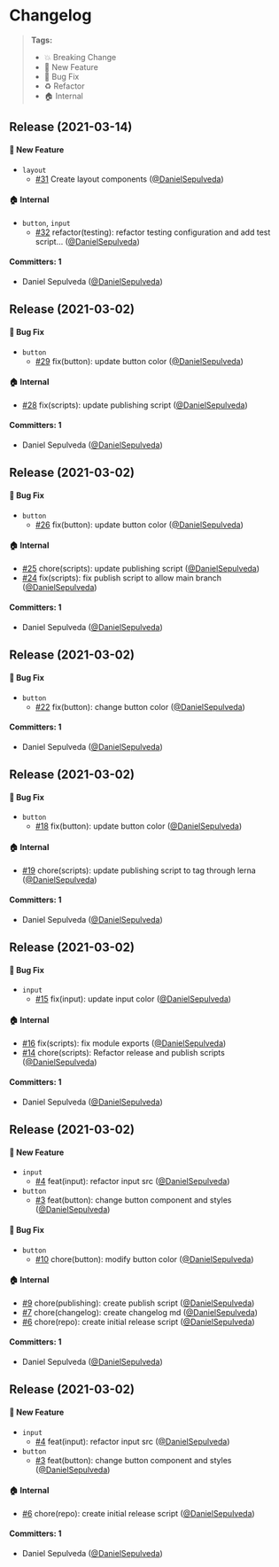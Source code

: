 # Changelog

> **Tags:**
>
> - :boom: Breaking Change
> - :rocket: New Feature
> - :bug: Bug Fix
> - :recycle: Refactor
> - :house: Internal

<!-- DO NOT MODIFY BELOW THIS COMMENT -->
<!-- insert-new-changelog-here -->

## Release (2021-03-14)

#### :rocket: New Feature
* `layout`
  * [#31](https://github.com/DanielSepulveda/lean-ui/pull/31) Create layout components ([@DanielSepulveda](https://github.com/DanielSepulveda))

#### :house: Internal
* `button`, `input`
  * [#32](https://github.com/DanielSepulveda/lean-ui/pull/32) refactor(testing): refactor testing configuration and add test script… ([@DanielSepulveda](https://github.com/DanielSepulveda))

#### Committers: 1
- Daniel Sepulveda ([@DanielSepulveda](https://github.com/DanielSepulveda))

## Release (2021-03-02)

#### :bug: Bug Fix
* `button`
  * [#29](https://github.com/DanielSepulveda/lean-ui/pull/29) fix(button): update button color ([@DanielSepulveda](https://github.com/DanielSepulveda))

#### :house: Internal
* [#28](https://github.com/DanielSepulveda/lean-ui/pull/28) fix(scripts): update publishing script ([@DanielSepulveda](https://github.com/DanielSepulveda))

#### Committers: 1
- Daniel Sepulveda ([@DanielSepulveda](https://github.com/DanielSepulveda))

## Release (2021-03-02)

#### :bug: Bug Fix
* `button`
  * [#26](https://github.com/DanielSepulveda/lean-ui/pull/26) fix(button): update button color ([@DanielSepulveda](https://github.com/DanielSepulveda))

#### :house: Internal
* [#25](https://github.com/DanielSepulveda/lean-ui/pull/25) chore(scripts): update publishing script ([@DanielSepulveda](https://github.com/DanielSepulveda))
* [#24](https://github.com/DanielSepulveda/lean-ui/pull/24) fix(scripts): fix publish script to allow main branch ([@DanielSepulveda](https://github.com/DanielSepulveda))

#### Committers: 1
- Daniel Sepulveda ([@DanielSepulveda](https://github.com/DanielSepulveda))

## Release (2021-03-02)

#### :bug: Bug Fix
* `button`
  * [#22](https://github.com/DanielSepulveda/lean-ui/pull/22) fix(button): change button color ([@DanielSepulveda](https://github.com/DanielSepulveda))

#### Committers: 1
- Daniel Sepulveda ([@DanielSepulveda](https://github.com/DanielSepulveda))

## Release (2021-03-02)

#### :bug: Bug Fix
* `button`
  * [#18](https://github.com/DanielSepulveda/lean-ui/pull/18) fix(button): update button color ([@DanielSepulveda](https://github.com/DanielSepulveda))

#### :house: Internal
* [#19](https://github.com/DanielSepulveda/lean-ui/pull/19) chore(scripts): update publishing script to tag through lerna ([@DanielSepulveda](https://github.com/DanielSepulveda))

#### Committers: 1
- Daniel Sepulveda ([@DanielSepulveda](https://github.com/DanielSepulveda))

## Release (2021-03-02)

#### :bug: Bug Fix

- `input`
  - [#15](https://github.com/DanielSepulveda/lean-ui/pull/15) fix(input): update input color ([@DanielSepulveda](https://github.com/DanielSepulveda))

#### :house: Internal

- [#16](https://github.com/DanielSepulveda/lean-ui/pull/16) fix(scripts): fix module exports ([@DanielSepulveda](https://github.com/DanielSepulveda))
- [#14](https://github.com/DanielSepulveda/lean-ui/pull/14) chore(scripts): Refactor release and publish scripts ([@DanielSepulveda](https://github.com/DanielSepulveda))

#### Committers: 1

- Daniel Sepulveda ([@DanielSepulveda](https://github.com/DanielSepulveda))

## Release (2021-03-02)

#### :rocket: New Feature

- `input`
  - [#4](https://github.com/DanielSepulveda/lean-ui/pull/4) feat(input): refactor input src ([@DanielSepulveda](https://github.com/DanielSepulveda))
- `button`
  - [#3](https://github.com/DanielSepulveda/lean-ui/pull/3) feat(button): change button component and styles ([@DanielSepulveda](https://github.com/DanielSepulveda))

#### :bug: Bug Fix

- `button`
  - [#10](https://github.com/DanielSepulveda/lean-ui/pull/10) chore(button): modify button color ([@DanielSepulveda](https://github.com/DanielSepulveda))

#### :house: Internal

- [#9](https://github.com/DanielSepulveda/lean-ui/pull/9) chore(publishing): create publish script ([@DanielSepulveda](https://github.com/DanielSepulveda))
- [#7](https://github.com/DanielSepulveda/lean-ui/pull/7) chore(changelog): create changelog md ([@DanielSepulveda](https://github.com/DanielSepulveda))
- [#6](https://github.com/DanielSepulveda/lean-ui/pull/6) chore(repo): create initial release script ([@DanielSepulveda](https://github.com/DanielSepulveda))

#### Committers: 1

- Daniel Sepulveda ([@DanielSepulveda](https://github.com/DanielSepulveda))

## Release (2021-03-02)

#### :rocket: New Feature

- `input`
  - [#4](https://github.com/DanielSepulveda/lean-ui/pull/4) feat(input): refactor input src ([@DanielSepulveda](https://github.com/DanielSepulveda))
- `button`
  - [#3](https://github.com/DanielSepulveda/lean-ui/pull/3) feat(button): change button component and styles ([@DanielSepulveda](https://github.com/DanielSepulveda))

#### :house: Internal

- [#6](https://github.com/DanielSepulveda/lean-ui/pull/6) chore(repo): create initial release script ([@DanielSepulveda](https://github.com/DanielSepulveda))

#### Committers: 1

- Daniel Sepulveda ([@DanielSepulveda](https://github.com/DanielSepulveda))

